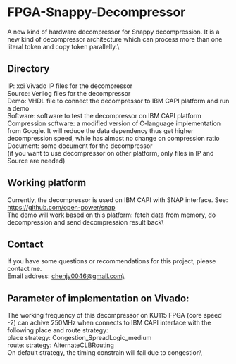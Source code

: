 # FPGA-Snappy-Decompressor
A new kind of hardware decompressor for Snappy decompression. It is a new kind of decompressor architecture which can process more than one literal token and copy token parallelly.\

Directory
---
IP: xci Vivado IP files for the decompressor\
Source: Verilog files for the decompressor\
Demo: VHDL file to connect the decompressor to IBM CAPI platform and run a demo\
Software: software to test the decompressor on IBM CAPI platform\
Compression software: a modified version of C-language implementation from Google. It will reduce the data dependency thus get higher decompression speed, while has almost no change on compression ratio\
Document: some document for the decompressor\
(if you want to use decompressor on other platform, only files in IP and Source are needed)

Working platform
----
Currently, the decompressor is used on IBM CAPI with SNAP interface. See: https://github.com/open-power/snap \
The demo will work based on this platform: fetch data from memory, do decompression and send decompression result back\

Contact
----
If you have some questions or recommendations for this project, please contact me.\
Email address: chenjy0046@gmail.com\

Parameter of implementation on Vivado:
----
The working frequency of this decompressor on KU115 FPGA (core speed -2) can achive 250MHz when connects to IBM CAPI interface with the following place and route strategy:\
place strategy: Congestion_SpreadLogic_medium\
route: strategy:  AlternateCLBRouting\
On default strategy, the timing constrain will fail due to congestion\
